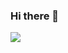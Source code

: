 ### Hi there 👋

<img src="https://github-readme-stats.vercel.app/api?username=paoka1&show_icons=true&theme=algolia"/>
